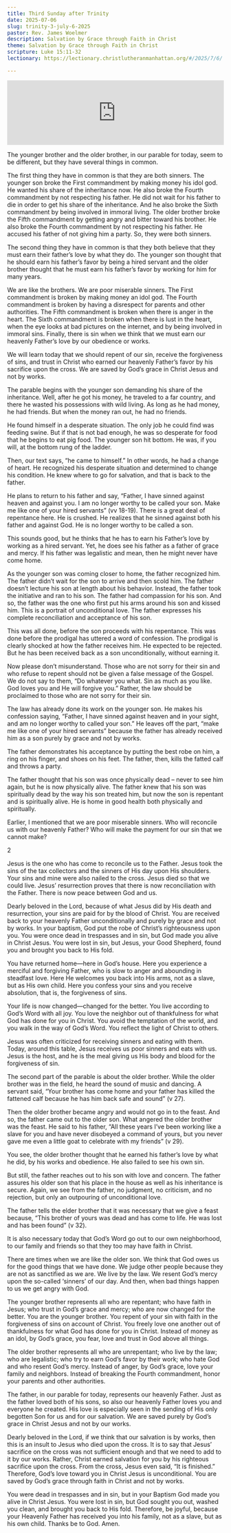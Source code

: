 ```yaml
---
title: Third Sunday after Trinity
date: 2025-07-06
slug: trinity-3-july-6-2025
pastor: Rev. James Woelmer
description: Salvation by Grace through Faith in Christ
theme: Salvation by Grace through Faith in Christ
scripture: Luke 15:11-32
lectionary: https://lectionary.christlutheranmanhattan.org/#/2025/7/6/

---
```


<iframe title="Third Sunday after Trinity – July 6, 2025" allowtransparency="true" height="150" width="100%" style="border: none; min-width: min(100%, 430px);height:150px;" scrolling="no" data-name="pb-iframe-player" src="https://www.podbean.com/player-v2/?i=23q5y-18f8fef-pb&from=pb6admin&share=1&download=1&rtl=0&fonts=Arial&skin=1&font-color=auto&logo_link=episode_page&btn-skin=7" loading="lazy"></iframe>

The younger brother and the older brother, in our parable for today, seem to be different, but they have several things in common. 

The first thing they have in common is that they are both sinners. The younger son broke the First commandment by making money his idol god. He wanted his share of the inheritance now. He also broke the Fourth commandment by not respecting his father. He did not wait for his father to die in order to get his share of the inheritance. And he also broke the Sixth commandment by being involved in immoral living. The older brother broke the Fifth commandment by getting angry and bitter toward his brother. He also broke the Fourth commandment by not respecting his father. He accused his father of not giving him a party. So, they were both sinners.

The second thing they have in common is that they both believe that they must earn their father’s love by what they do. The younger son thought that he should earn his father’s favor by being a hired servant and the older brother thought that he must earn his father’s favor by working for him for many years.

We are like the brothers. We are poor miserable sinners. The First commandment is broken by making money an idol god. The Fourth commandment is broken by having a disrespect for parents and other authorities. The Fifth commandment is broken when there is anger in the heart. The Sixth commandment is broken when there is lust in the heart, when the eye looks at bad pictures on the internet, and by being involved in immoral sins. Finally, there is sin when we think that we must earn our heavenly Father’s love by our obedience or works. 

We will learn today that we should repent of our sin, receive the forgiveness of sins, and trust in Christ who earned our heavenly Father’s favor by his sacrifice upon the cross. We are saved by God’s grace in Christ Jesus and not by works. 

The parable begins with the younger son demanding his share of the inheritance. Well, after he got his money, he traveled to a far country, and there he wasted his possessions with wild living. As long as he had money, he had friends. But when the money ran out, he had no friends.

He found himself in a desperate situation. The only job he could find was feeding swine. But if that is not bad enough, he was so desperate for food that he begins to eat pig food. The younger son hit bottom. He was, if you will, at the bottom rung of the ladder.

Then, our text says, “he came to himself.” In other words, he had a change of heart. He recognized his desperate situation and determined to change his condition. He knew where to go for salvation, and that is back to the father.

He plans to return to his father and say, “Father, I have sinned against heaven and against you. I am no longer worthy to be called your son. Make me like one of your hired servants” (vv 18-19). There is a great deal of repentance here. He is crushed. He realizes that he sinned against both his father and against God. He is no longer worthy to be called a son.

This sounds good, but he thinks that he has to earn his Father’s love by working as a hired servant. Yet, he does see his father as a father of grace and mercy. If his father was legalistic and mean, then he might never have come home.

As the younger son was coming closer to home, the father recognized him. The father didn’t wait for the son to arrive and then scold him. The father doesn’t lecture his son at length about his behavior. Instead, the father took the initiative and ran to his son. The father had compassion for his son. And so, the father was the one who first put his arms around his son and kissed him. This is a portrait of unconditional love. The father expresses his complete reconciliation and acceptance of his son. 

This was all done, before the son proceeds with his repentance. This was done before the prodigal has uttered a word of confession. The prodigal is clearly shocked at how the father receives him. He expected to be rejected. But he has been received back as a son unconditionally, without earning it.

Now please don’t misunderstand. Those who are not sorry for their sin and who refuse to repent should not be given a false message of the Gospel. We do not say to them, “Do whatever you what. Sin as much as you like. God loves you and He will forgive you.” Rather, the law should be proclaimed to those who are not sorry for their sin.

The law has already done its work on the younger son. He makes his confession saying, “Father, I have sinned against heaven and in your sight, and am no longer worthy to called your son.” He leaves off the part, “make me like one of your hired servants” because the father has already received him as a son purely by grace and not by works.

The father demonstrates his acceptance by putting the best robe on him, a ring on his finger, and shoes on his feet. The father, then, kills the fatted calf and throws a party.

The father thought that his son was once physically dead – never to see him again, but he is now physically alive. The father knew that his son was spiritually dead by the way his son treated him, but now the son is repentant and is spiritually alive. He is home in good health both physically and spiritually.

Earlier, I mentioned that we are poor miserable sinners. Who will reconcile us with our heavenly Father? Who will make the payment for our sin that we cannot make?

2

Jesus is the one who has come to reconcile us to the Father. Jesus took the sins of the tax collectors and the sinners of His day upon His shoulders. Your sins and mine were also nailed to the cross. Jesus died so that we could live. Jesus’ resurrection proves that there is now reconciliation with the Father. There is now peace between God and us.

Dearly beloved in the Lord, because of what Jesus did by His death and resurrection, your sins are paid for by the blood of Christ. You are received back to your heavenly Father unconditionally and purely by grace and not by works. In your baptism, God put the robe of Christ’s righteousness upon you. You were once dead in trespasses and in sin, but God made you alive in Christ Jesus. You were lost in sin, but Jesus, your Good Shepherd, found you and brought you back to His fold.

You have returned home—here in God’s house. Here you experience a merciful and forgiving Father, who is slow to anger and abounding in steadfast love. Here He welcomes you back into His arms, not as a slave, but as His own child. Here you confess your sins and you receive absolution, that is, the forgiveness of sins. 

Your life is now changed—changed for the better. You live according to God’s Word with all joy. You love the neighbor out of thankfulness for what God has done for you in Christ. You avoid the temptation of the world, and you walk in the way of God’s Word. You reflect the light of Christ to others.

Jesus was often criticized for receiving sinners and eating with them. Today, around this table, Jesus receives us poor sinners and eats with us. Jesus is the host, and he is the meal giving us His body and blood for the forgiveness of sin.

The second part of the parable is about the older brother. While the older brother was in the field, he heard the sound of music and dancing. A servant said, “Your brother has come home and your father has killed the fattened calf because he has him back safe and sound” (v 27). 

Then the older brother became angry and would not go in to the feast. And so, the father came out to the older son. What angered the older brother was the feast. He said to his father, “All these years I’ve been working like a slave for you and have never disobeyed a command of yours, but you never gave me even a little goat to celebrate with my friends” (v 29).

You see, the older brother thought that he earned his father’s love by what he did, by his works and obedience. He also failed to see his own sin.

But still, the father reaches out to his son with love and concern. The father assures his older son that his place in the house as well as his inheritance is secure. Again, we see from the father, no judgment, no criticism, and no rejection, but only an outpouring of unconditional love. 

The father tells the elder brother that it was necessary that we give a feast because, “This brother of yours was dead and has come to life. He was lost and has been found” (v 32).

It is also necessary today that God’s Word go out to our own neighborhood, to our family and friends so that they too may have faith in Christ.

There are times when we are like the older son. We think that God owes us for the good things that we have done. We judge other people because they are not as sanctified as we are. We live by the law. We resent God’s mercy upon the so-called ‘sinners’ of our day. And then, when bad things happen to us we get angry with God.

The younger brother represents all who are repentant; who have faith in Jesus; who trust in God’s grace and mercy; who are now changed for the better. You are the younger brother. You repent of your sin with faith in the forgiveness of sins on account of Christ. You freely love one another out of thankfulness for what God has done for you in Christ. Instead of money as an idol, by God’s grace, you fear, love and trust in God above all things.

The older brother represents all who are unrepentant; who live by the law; who are legalistic; who try to earn God’s favor by their work; who hate God and who resent God’s mercy. Instead of anger, by God’s grace, love your family and neighbors. Instead of breaking the Fourth commandment, honor your parents and other authorities.

The father, in our parable for today, represents our heavenly Father. Just as the father loved both of his sons, so also our heavenly Father loves you and everyone he created. His love is especially seen in the sending of His only begotten Son for us and for our salvation. We are saved purely by God’s grace in Christ Jesus and not by our works.

Dearly beloved in the Lord, if we think that our salvation is by works, then this is an insult to Jesus who died upon the cross. It is to say that Jesus’ sacrifice on the cross was not sufficient enough and that we need to add to it by our works. Rather, Christ earned salvation for you by his righteous sacrifice upon the cross. From the cross, Jesus even said, “It is finished.” Therefore, God’s love toward you in Christ Jesus is unconditional. You are saved by God’s grace through faith in Christ and not by works.

You were dead in trespasses and in sin, but in your Baptism God made you alive in Christ Jesus. You were lost in sin, but God sought you out, washed you clean, and brought you back to His fold. Therefore, be joyful, because your Heavenly Father has received you into his family, not as a slave, but as his own child. Thanks be to God. Amen.